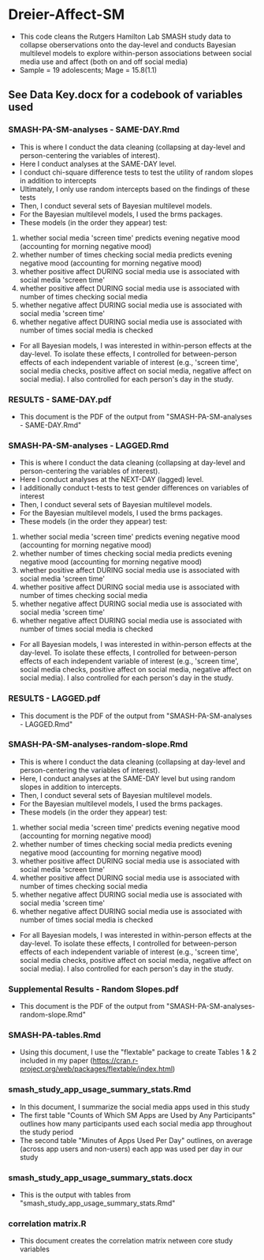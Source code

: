# Dreier-Affect-SM

+ This code cleans the Rutgers Hamilton Lab SMASH study data to collapse oberservations onto the day-level and conducts Bayesian multilevel models to explore within-person associations between social media use and affect (both on and off social media)
+ Sample = 19 adolescents; Mage = 15.8(1.1)

## See Data Key.docx for a codebook of variables used

### SMASH-PA-SM-analyses - SAME-DAY.Rmd 

+ This is where I conduct the data cleaning (collapsing at day-level and person-centering the variables of interest). 
+ Here I conduct analyses at the SAME-DAY level.
+ I conduct chi-square difference tests to test the utility of random slopes in addition to intercepts
+ Ultimately, I only use random intercepts based on the findings of these tests
+ Then, I conduct several sets of Bayesian multilevel models.
+ For the Bayesian multilevel models, I used the brms packages.
+ These models (in the order they appear) test: 
1) whether social media 'screen time' predicts evening negative mood (accounting for morning negative mood)
2) whether number of times checking social media predicts evening negative mood (accounting for morning negative mood)
3) whether positive affect DURING social media use is associated with social media 'screen time'
4) whether positive affect DURING social media use is associated with number of times checking social media
5) whether negative affect DURING social media use is associated with social media 'screen time'
6) whether negative affect DURING social media use is associated with number of times social media is checked

+ For all Bayesian models, I was interested in within-person effects at the day-level. To isolate these effects, I controlled for between-person effects of each independent variable of interest (e.g., 'screen time', social media checks, positive affect on social media, negative affect on social media). I also controlled for each person's day in the study.

### RESULTS - SAME-DAY.pdf

+ This document is the PDF of the output from "SMASH-PA-SM-analyses - SAME-DAY.Rmd"

### SMASH-PA-SM-analyses - LAGGED.Rmd 

+ This is where I conduct the data cleaning (collapsing at day-level and person-centering the variables of interest). 
+ Here I conduct analyses at the NEXT-DAY (lagged) level.
+ I additionally conduct t-tests to test gender differences on variables of interest
+ Then, I conduct several sets of Bayesian multilevel models.
+ For the Bayesian multilevel models, I used the brms packages.
+ These models (in the order they appear) test: 
1) whether social media 'screen time' predicts evening negative mood (accounting for morning negative mood)
2) whether number of times checking social media predicts evening negative mood (accounting for morning negative mood)
3) whether positive affect DURING social media use is associated with social media 'screen time'
4) whether positive affect DURING social media use is associated with number of times checking social media
5) whether negative affect DURING social media use is associated with social media 'screen time'
6) whether negative affect DURING social media use is associated with number of times social media is checked

+ For all Bayesian models, I was interested in within-person effects at the day-level. To isolate these effects, I controlled for between-person effects of each independent variable of interest (e.g., 'screen time', social media checks, positive affect on social media, negative affect on social media). I also controlled for each person's day in the study.

### RESULTS - LAGGED.pdf

+ This document is the PDF of the output from "SMASH-PA-SM-analyses - LAGGED.Rmd"


### SMASH-PA-SM-analyses-random-slope.Rmd 

+ This is where I conduct the data cleaning (collapsing at day-level and person-centering the variables of interest). 
+ Here, I conduct analyses at the SAME-DAY level but using random slopes in addition to intercepts.
+ Then, I conduct several sets of Bayesian multilevel models.
+ For the Bayesian multilevel models, I used the brms packages.
+ These models (in the order they appear) test: 
1) whether social media 'screen time' predicts evening negative mood (accounting for morning negative mood)
2) whether number of times checking social media predicts evening negative mood (accounting for morning negative mood)
3) whether positive affect DURING social media use is associated with social media 'screen time'
4) whether positive affect DURING social media use is associated with number of times checking social media
5) whether negative affect DURING social media use is associated with social media 'screen time'
6) whether negative affect DURING social media use is associated with number of times social media is checked

+ For all Bayesian models, I was interested in within-person effects at the day-level. To isolate these effects, I controlled for between-person effects of each independent variable of interest (e.g., 'screen time', social media checks, positive affect on social media, negative affect on social media). I also controlled for each person's day in the study.

### Supplemental Results - Random Slopes.pdf

+ This document is the PDF of the output from "SMASH-PA-SM-analyses-random-slope.Rmd"

### SMASH-PA-tables.Rmd

+ Using this document, I use the "flextable" package to create Tables 1 & 2 included in my paper (https://cran.r-project.org/web/packages/flextable/index.html) 

### smash_study_app_usage_summary_stats.Rmd

+ In this document, I summarize the social media apps used in this study 
+ The first table "Counts of Which SM Apps are Used by Any Participants" outlines how many participants used each social media app throughout the study period
+ The second table "Minutes of Apps Used Per Day" outlines, on average (across app users and non-users) each app was used per day in our study

### smash_study_app_usage_summary_stats.docx

+ This is the output with tables from "smash_study_app_usage_summary_stats.Rmd"

### correlation matrix.R

+ This document creates the correlation matrix netween core study variables
